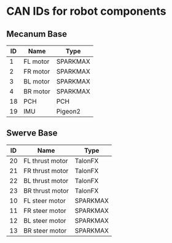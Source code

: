 # CAN IDs for robot components

## Mecanum Base
| ID | Name | Type |
|-|-|-|
| 1 | FL motor | SPARKMAX |
| 2 | FR motor | SPARKMAX |
| 3 | BL motor | SPARKMAX |
| 4 | BR motor | SPARKMAX |
| 18 | PCH | PCH |
| 19 | IMU | Pigeon2 |

## Swerve Base
| ID | Name | Type |
|-|-|-|
| 20 | FL thrust motor | TalonFX |
| 21 | FR thrust motor | TalonFX |
| 22 | BL thrust motor | TalonFX |
| 23 | BR thrust motor | TalonFX |
| 10 | FL steer motor | SPARKMAX |
| 11 | FR steer motor | SPARKMAX |
| 12 | BL steer motor | SPARKMAX |
| 13 | BR steer motor | SPARKMAX |


